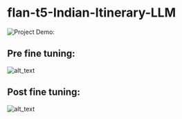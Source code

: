 # flan-t5-Indian-Itinerary-LLM

![Project Demo:](https://github.com/megashyam/flan-t5-Indian-Itinerary-LLM/blob/main/Imgs/demo.gif)

## Pre fine tuning:
![alt_text](https://github.com/megashyam/flan-t5-Indian-Itinerary-LLM/blob/main/Imgs/pre_tuning.png)

## Post fine tuning:
![alt_text](https://github.com/megashyam/flan-t5-Indian-Itinerary-LLM/blob/main/Imgs/post_tuning.png)

